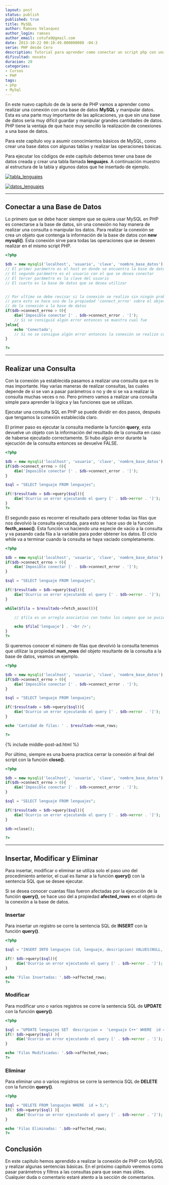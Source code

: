 ```yaml
---
layout: post
status: publish
published: true
title: MySQL
author: Ramses Velasquez
author_login: ramses
author_email: cotufa9@gmail.com
date: 2013-10-22 00:10:49.000000000 -04:3
serie: PHP desde Cero
description: Tutorial para aprender como conectar un script php con una base de datos mysql
dificultad: novato
duracion: 20
categories:
- Cursos
- PHP
tags:
- php
- MySql
---
```

<p>En este nuevo capítulo de de la serie de PHP vamos a aprender como realizar una conexión con una base de datos <strong>MySQL</strong> y manipular datos. Esta es una parte muy importante de las aplicaciones, ya que sin una base de datos seria muy difícil guardar y manipular grandes cantidades de datos. PHP tiene la ventaja de que hace muy sencillo la realización de conexiones a una base de datos.</p>

<p>Para este capítulo voy a asumir conocimientos básicos de MySQL, como crear una base datos con algunas tablas y realizar las operaciones básicas.</p>

<p>Para ejecutar los códigos de este capitulo debemos tener una base de datos creada y crear una tabla llamada <strong>lenguajes</strong>. A continuación muestro al estructura de la tabla y algunos datos que he insertado de ejemplo.</p>

<p><a href="http://i.imgur.com/AwF6COs.png"><img src="http://i.imgur.com/AwF6COs.png" alt="tabla_lenguajes" class="aligncenter size-full wp-image-2430" /></a></p>

<p><a href="http://i.imgur.com/LFHvA05.png"><img src="http://i.imgur.com/LFHvA05.png" alt="datos_lenguajes" class="aligncenter size-full wp-image-2431" /></a></p>

<hr />

<h2>Conectar a una Base de Datos</h2>

<p>Lo primero que se debe hacer siempre que se quiera usar MySQL en PHP es conectarse a la base de datos, sin una conexión no hay manera de realizar una consulta o manipular los datos. Para realizar la conexión se crea un objeto que contenga la información de la base de datos con <strong>new mysqli()</strong>. Esta conexión sirve para todas las operaciones que se deseen realizar en el mismo script PHP.</p>

```php
<?php

$db = new mysqli('localhost', 'usuario', 'clave', 'nombre_base_datos');
// El primer parámetro es el host en donde se encuentra la base de datos
// El segundo parámetro es el usuario con el que se desea conectar
// El tercer parámetro es la clave del usuario
// El cuarto es la base de datos que se desea utilizar


// Por ultimo se debe revisar si la conexión se realizo sin ningún problema
// para esto se hace uso de la propiedad 'connect_errno' sobre el objeto
// de la conexión a la base de datos
if($db->connect_errno > 0){
    die('Imposible conectar [' . $db->connect_error . ']');
    // Si se consiguió algún error entonces se muestra cual fue
}else{
    echo 'Conectado';
    // Si no se consigue algún error entonces la conexión se realizo correctamente
}

?>
```


<hr />

<h2>Realizar una Consulta</h2>

<p>Con la conexión ya establecida pasamos a realizar una consulta que es lo mas importante. Hay varias maneras de realizar consultas, las cuales depende de si se van a pasar parámetros o no y de si se va a realizar la consulta muchas veces o no. Pero primero vamos a realizar una consulta simple para aprender la lógica y las funciones que se utilizan.</p>

<p>Ejecutar una consulta SQL en PHP se puede dividir en dos pasos, después que tengamos la conexión establecida claro.</p>

<p>El primer paso es ejecutar la consulta mediante la función <strong>query</strong>, esta devuelve un objeto con la información del resultado de la consulta en caso de haberse ejecutado correctamente. Si hubo algún error durante la ejecución de la consulta entonces se devuelve FALSE.</p>

```php
<?php

$db = new mysqli('localhost', 'usuario', 'clave', 'nombre_base_datos');
if($db->connect_errno > 0){
    die('Imposible conectar [' . $db->connect_error . ']');
}

$sql = "SELECT lenguaje FROM lenguajes";

if(!$resultado = $db->query($sql)){
    die('Ocurrio un error ejecutando el query [' . $db->error . ']');
}
?>
```


<p>El segundo paso es recorrer el resultado para obtener todas las filas que nos devolvió la consulta ejecutada, para esto se hace uso de la función <strong>fecth_assoc()</strong>. Esta función va haciendo una especie de vacío a la consulta y va pasando cada fila a la variable para poder obtener los datos. El ciclo while va a terminar cuando la consulta se haya vaciado completamente.</p>

```php
<?php

$db = new mysqli('localhost', 'usuario', 'clave', 'nombre_base_datos');
if($db->connect_errno > 0){
    die('Imposible conectar [' . $db->connect_error . ']');
}

$sql = "SELECT lenguaje FROM lenguajes";

if(!$resultado = $db->query($sql)){
    die('Ocurrio un error ejecutando el query [' . $db->error . ']');
}

while($fila = $resultado->fetch_assoc()){

    // $fila es un arreglo asociativo con todos los campos que se pusieron en el select

    echo $fila['lenguaje'] . '<br />';
}
?>
```


<p>Si queremos conocer el número de filas que devolvió la consulta tenemos que utilizar la propiedad <strong>num_rows</strong> del objeto resultante de la consulta a la base de datos, veamos un ejemplo.</p>

```php
<?php

$db = new mysqli('localhost', 'usuario', 'clave', 'nombre_base_datos');
if($db->connect_errno > 0){
    die('Imposible conectar [' . $db->connect_error . ']');
}

$sql = "SELECT lenguaje FROM lenguajes";

if(!$resultado = $db->query($sql)){
    die('Ocurrio un error ejecutando el query [' . $db->error . ']');
}

echo 'Cantidad de filas: ' . $resultado->num_rows;

?>
```


{% include middle-post-ad.html %}

<p>Por último, siempre es una buena practica cerrar la conexión al final del script con la función <strong>close()</strong>.</p>

```php
<?php

$db = new mysqli('localhost', 'usuario', 'clave', 'nombre_base_datos');
if($db->connect_errno > 0){
    die('Imposible conectar [' . $db->connect_error . ']');
}

$sql = "SELECT lenguaje FROM lenguajes";

if(!$resultado = $db->query($sql)){
    die('Ocurrio un error ejecutando el query [' . $db->error . ']');
}

$db->close();

?>
```


<hr />

<h2>Insertar, Modificar y Eliminar</h2>

<p>Para insertar, modificar o eliminar se utiliza solo el paso uno del procedimiento anterior, el cual es llamar a la función <strong>query()</strong> con la sentencia SQL que se desee ejecutar.</p>

<p>Si se desea conocer cuantas filas fueron afectadas por la ejecución de la función <strong>query()</strong>, se hace uso del a propiedad <strong>afected_rows</strong> en el objeto de la conexión a la base de datos.</p>

<h3>Insertar</h3>

<p>Para insertar un registro se corre la sentencia SQL de <strong>INSERT</strong> con la función <strong>query()</strong>.</p>

```php
<?php

$sql = "INSERT INTO lenguajes (id, lenguaje, descripcion) VALUES(NULL, 'C++', 'Sin Descripcion')";

if(! $db->query($sql)){
     die('Ocurrio un error ejecutando el query [' . $db->error . ']');
}

echo 'Filas Insertadas: '.$db->affected_rows;
?>
```


<h3>Modificar</h3>

<p>Para modificar uno o varios registros se corre la sentencia SQL de <strong>UPDATE</strong> con la función <strong>query()</strong>.</p>

```php
<?php

$sql = "UPDATE lenguajes SET  descripcion =  'Lenguaje C++' WHERE  id =5;";
if(! $db->query($sql) ){
     die('Ocurrio un error ejecutando el query [' . $db->error . ']');
}

echo 'Filas Modificadas: '.$db->affected_rows;
?>
```


<h3>Eliminar</h3>

<p>Para eliminar uno o varios registros se corre la sentencia SQL de <strong>DELETE</strong> con la función <strong>query()</strong>.</p>

```php
<?php

$sql = "DELETE FROM lenguajes WHERE  id = 5;";
if(! $db->query($sql) ){
     die('Ocurrio un error ejecutando el query [' . $db->error . ']');
}

echo 'Filas Eliminadas: '.$db->affected_rows;
?>
```


<h2>Conclusión</h2>

<p>En este capítulo hemos aprendido a realizar la conexión de PHP con MySQL y realizar algunas sentencias básicas. En el próximo capitulo veremos como pasar parámetros y filtros a las consultas para que sean mas útiles. Cualquier duda o comentario estaré atento a la sección de comentarios.</p>
